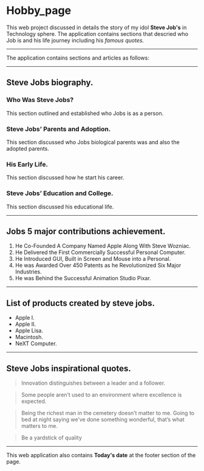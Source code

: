 # Hobby_page

This web project discussed in details the story of my idol **Steve Job's** in Technology sphere. The application contains sections that descried who Job is and his life journey including his _famous quotes_.

---

The application contains sections and articles as follows:

---

## Steve Jobs biography.

### Who Was Steve Jobs?

This section outlined and established who Jobs is as a person.

### Steve Jobs’ Parents and Adoption.

This section discussed who Jobs biological parents was and also the adopted parents.

### His Early Life.

This section discussed how he start his career.

### Steve Jobs’ Education and College.

This section discussed his educational life.

---

## Jobs 5 major contributions achievement.

1. He Co-Founded A Company Named Apple Along With Steve Wozniac.
2. He Delivered the First Commercially Successful Personal Computer.
3. He Introduced GUI, Built in Screen and Mouse into a Personal.
4. He was Awarded Over 450 Patents as he Revolutionized Six Major Industries.
5. He was Behind the Successful Animation Studio Pixar.

---

## List of products created by steve jobs.

- Apple I.
- Apple II.
- Apple Lisa.
- Macintosh.
- NeXT Computer.

---

## Steve Jobs inspirational quotes.

> Innovation distinguishes between a leader and a follower.

> Some people aren’t used to an environment where excellence is expected.

> Being the richest man in the cemetery doesn’t matter to me. Going to
> bed at night saying we’ve done something wonderful, that’s what
> matters to me.

> Be a yardstick of quality

---

This web application also contains **Today's date** at the footer section of the page.
